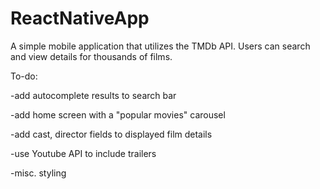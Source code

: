 # ReactNativeApp
A simple mobile application that utilizes the TMDb API. Users can search and view details for thousands of films.


To-do:

-add autocomplete results to search bar

-add home screen with a "popular movies" carousel

-add cast, director fields to displayed film details

-use Youtube API to include trailers

-misc. styling
